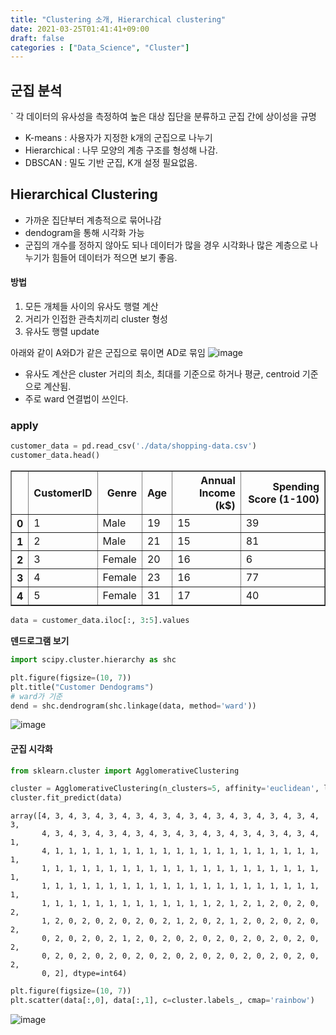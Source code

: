 ```yaml
---
title: "Clustering 소개, Hierarchical clustering"
date: 2021-03-25T01:41:41+09:00
draft: false
categories : ["Data_Science", "Cluster"]
---
```


## 군집 분석
` 각 데이터의 유사성을 측정하여 높은 대상 집단을 분류하고 군집 간에 상이성을 규명

- K-means : 사용자가 지정한 k개의 군집으로 나누기
- Hierarchical : 나무 모양의 계층 구조를 형성해 나감.
- DBSCAN : 밀도 기반 군집, K개 설정 필요없음.

## Hierarchical Clustering
- 가까운 집단부터 계층적으로 묶어나감
- dendogram을 통해 시각화 가능
- 군집의 개수를 정하지 않아도 되나 데이터가 많을 경우 시각화나 많은 계층으로 나누기가 힘들어 데이터가 적으면 보기 좋음.

#### 방법
1. 모든 개체들 사이의 유사도 행렬 계산
2. 거리가 인접한 관측치끼리 cluster 형성
3. 유사도 행렬 update

아래와 같이 A와D가 같은 군집으로 묶이면 AD로 묶임
![image](https://user-images.githubusercontent.com/49333349/112417054-2adb5880-8d6a-11eb-8414-7c0e3dff16a4.png)


- 유사도 계산은 cluster 거리의 최소, 최대를 기준으로 하거나 평균, centroid 기준으로 계산됨. 
- 주로  ward 연결법이 쓰인다.

### apply

```python
customer_data = pd.read_csv('./data/shopping-data.csv')
customer_data.head()
```


<div>
<style scoped>
    .dataframe tbody tr th:only-of-type {
        vertical-align: middle;
    }

    .dataframe tbody tr th {
        vertical-align: top;
    }

    .dataframe thead th {
        text-align: right;
    }
</style>
<table border="1" class="dataframe">
  <thead>
    <tr style="text-align: right;">
      <th></th>
      <th>CustomerID</th>
      <th>Genre</th>
      <th>Age</th>
      <th>Annual Income (k$)</th>
      <th>Spending Score (1-100)</th>
    </tr>
  </thead>
  <tbody>
    <tr>
      <th>0</th>
      <td>1</td>
      <td>Male</td>
      <td>19</td>
      <td>15</td>
      <td>39</td>
    </tr>
    <tr>
      <th>1</th>
      <td>2</td>
      <td>Male</td>
      <td>21</td>
      <td>15</td>
      <td>81</td>
    </tr>
    <tr>
      <th>2</th>
      <td>3</td>
      <td>Female</td>
      <td>20</td>
      <td>16</td>
      <td>6</td>
    </tr>
    <tr>
      <th>3</th>
      <td>4</td>
      <td>Female</td>
      <td>23</td>
      <td>16</td>
      <td>77</td>
    </tr>
    <tr>
      <th>4</th>
      <td>5</td>
      <td>Female</td>
      <td>31</td>
      <td>17</td>
      <td>40</td>
    </tr>
  </tbody>
</table>
</div>



```python
data = customer_data.iloc[:, 3:5].values
```
**덴드로그램 보기**

```python
import scipy.cluster.hierarchy as shc

plt.figure(figsize=(10, 7))
plt.title("Customer Dendograms")
# ward가 기준
dend = shc.dendrogram(shc.linkage(data, method='ward'))
```

![image](https://user-images.githubusercontent.com/49333349/112416659-6d506580-8d69-11eb-8dcb-dc2adb80fe88.png)


#### 군집 시각화

```python
from sklearn.cluster import AgglomerativeClustering

cluster = AgglomerativeClustering(n_clusters=5, affinity='euclidean', linkage='ward')
cluster.fit_predict(data)
```

    array([4, 3, 4, 3, 4, 3, 4, 3, 4, 3, 4, 3, 4, 3, 4, 3, 4, 3, 4, 3, 4, 3,
           4, 3, 4, 3, 4, 3, 4, 3, 4, 3, 4, 3, 4, 3, 4, 3, 4, 3, 4, 3, 4, 1,
           4, 1, 1, 1, 1, 1, 1, 1, 1, 1, 1, 1, 1, 1, 1, 1, 1, 1, 1, 1, 1, 1,
           1, 1, 1, 1, 1, 1, 1, 1, 1, 1, 1, 1, 1, 1, 1, 1, 1, 1, 1, 1, 1, 1,
           1, 1, 1, 1, 1, 1, 1, 1, 1, 1, 1, 1, 1, 1, 1, 1, 1, 1, 1, 1, 1, 1,
           1, 1, 1, 1, 1, 1, 1, 1, 1, 1, 1, 1, 1, 2, 1, 2, 1, 2, 0, 2, 0, 2,
           1, 2, 0, 2, 0, 2, 0, 2, 0, 2, 1, 2, 0, 2, 1, 2, 0, 2, 0, 2, 0, 2,
           0, 2, 0, 2, 0, 2, 1, 2, 0, 2, 0, 2, 0, 2, 0, 2, 0, 2, 0, 2, 0, 2,
           0, 2, 0, 2, 0, 2, 0, 2, 0, 2, 0, 2, 0, 2, 0, 2, 0, 2, 0, 2, 0, 2,
           0, 2], dtype=int64)


```python
plt.figure(figsize=(10, 7))
plt.scatter(data[:,0], data[:,1], c=cluster.labels_, cmap='rainbow')
```


![image](https://user-images.githubusercontent.com/49333349/112416601-56117800-8d69-11eb-9c5d-3686c91bc52e.png)
